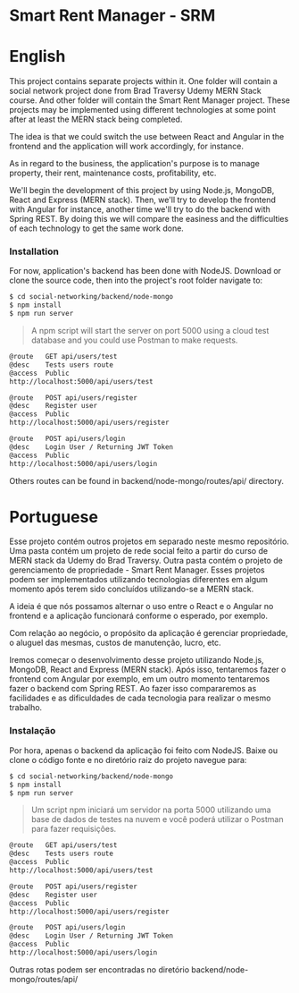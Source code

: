 # Smart Rent Manager - SRM

# English
This project contains separate projects within it. One folder will contain a social network project done from Brad Traversy Udemy MERN Stack course. And other folder will contain the Smart Rent Manager project. These projects may be implemented using different technologies at some point after at least the MERN stack being completed.

The idea is that we could switch the use between React and Angular in the frontend and the application will work accordingly, for instance.

As in regard to the business, the application's purpose is to manage property, their rent, maintenance costs, profitability, etc.

We'll begin the development of this project by using Node.js, MongoDB, React and Express (MERN stack). Then, we'll try to develop the
frontend with Angular for instance, another time we'll try to do the backend with Spring REST. By doing this we will compare the easiness and the difficulties of each technology to get the same work done.

### Installation

For now, application's backend has been done with NodeJS. Download or clone the source code, then into the project's root folder navigate to:

```sh
$ cd social-networking/backend/node-mongo
$ npm install
$ npm run server
```
> A npm script will start the server on port 5000 using a cloud test database
> and you could use Postman to make requests.

```sh
@route   GET api/users/test
@desc    Tests users route
@access  Public
http://localhost:5000/api/users/test
```

```sh
@route   POST api/users/register
@desc    Register user
@access  Public
http://localhost:5000/api/users/register
```

```sh
@route   POST api/users/login
@desc    Login User / Returning JWT Token
@access  Public
http://localhost:5000/api/users/login
```
Others routes can be found in backend/node-mongo/routes/api/ directory.

# Portuguese
Esse projeto contém outros projetos em separado neste mesmo repositório. Uma pasta contém um projeto de rede social feito a partir do curso de MERN stack da Udemy do Brad Traversy. Outra pasta contém o projeto de gerenciamento de propriedade - Smart Rent Manager. Esses projetos podem ser implementados utilizando tecnologias diferentes em algum momento após terem sido concluídos utilizando-se a MERN stack.

A ideia é que nós possamos alternar o uso entre o React e o Angular no frontend e a aplicação funcionará conforme o esperado, por exemplo.

Com relação ao negócio, o propósito da aplicação é gerenciar propriedade, o aluguel das mesmas, custos de manutenção, lucro, etc.

Iremos começar o desenvolvimento desse projeto utilizando Node.js, MongoDB, React and Express (MERN stack). Após isso, tentaremos fazer
o frontend com Angular por exemplo, em um outro momento tentaremos fazer o backend com Spring REST. Ao fazer isso compararemos as
facilidades e as dificuldades de cada tecnologia para realizar o mesmo trabalho.

### Instalação 

Por hora, apenas o backend da aplicação foi feito com NodeJS. Baixe ou clone o código fonte e no diretório raiz do projeto navegue para:

```sh
$ cd social-networking/backend/node-mongo
$ npm install
$ npm run server
```
> Um script npm iniciará um servidor na porta 5000 utilizando uma base de dados
> de testes na nuvem e você poderá utilizar o Postman para fazer requisições.

```sh
@route   GET api/users/test
@desc    Tests users route
@access  Public
http://localhost:5000/api/users/test
```

```sh
@route   POST api/users/register
@desc    Register user
@access  Public
http://localhost:5000/api/users/register
```

```sh
@route   POST api/users/login
@desc    Login User / Returning JWT Token
@access  Public
http://localhost:5000/api/users/login
```
Outras rotas podem ser encontradas no diretório backend/node-mongo/routes/api/ 
